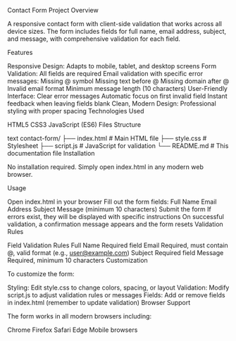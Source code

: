 Contact Form Project
Overview

A responsive contact form with client-side validation that works across all device sizes. The form includes fields for full name, email address, subject, and message, with comprehensive validation for each field.

Features

Responsive Design: Adapts to mobile, tablet, and desktop screens
Form Validation:
All fields are required
Email validation with specific error messages:
Missing @ symbol
Missing text before @
Missing domain after @
Invalid email format
Minimum message length (10 characters)
User-Friendly Interface:
Clear error messages
Automatic focus on first invalid field
Instant feedback when leaving fields blank
Clean, Modern Design: Professional styling with proper spacing
Technologies Used

HTML5
CSS3
JavaScript (ES6)
Files Structure

text
contact-form/
├── index.html        # Main HTML file
├── style.css         # Stylesheet
├── script.js         # JavaScript for validation
└── README.md         # This documentation file
Installation

No installation required. Simply open index.html in any modern web browser.

Usage

Open index.html in your browser
Fill out the form fields:
Full Name
Email Address
Subject
Message (minimum 10 characters)
Submit the form
If errors exist, they will be displayed with specific instructions
On successful validation, a confirmation message appears and the form resets
Validation Rules

Field	Validation Rules
Full Name	Required field
Email	Required, must contain @, valid format (e.g., user@example.com)
Subject	Required field
Message	Required, minimum 10 characters
Customization

To customize the form:

Styling: Edit style.css to change colors, spacing, or layout
Validation: Modify script.js to adjust validation rules or messages
Fields: Add or remove fields in index.html (remember to update validation)
Browser Support

The form works in all modern browsers including:

Chrome
Firefox
Safari
Edge
Mobile browsers
